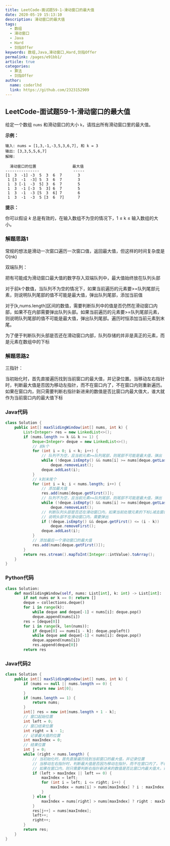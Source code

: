 ```yaml
---
title: LeetCode-面试题59-1-滑动窗口的最大值
date: 2020-05-19 15:13:10
description: 滑动窗口的最大值
tags: 
  - 数组
  - 滑动窗口
  - Java
  - Hard
  - 剑指Offer
keywords: 数组,Java,滑动窗口,Hard,剑指Offer
permalink: /pages/e91bb1/
article: true
categories: 
  - 算法
  - 剑指Offer
author: 
  name: coderlhd
  link: https://github.com/2323152909
---
```


## LeetCode-面试题59-1-滑动窗口的最大值

给定一个数组 `nums` 和滑动窗口的大小 `k`，请找出所有滑动窗口里的最大值。

 <!--more-->

**示例：**

```
输入: nums = [1,3,-1,-3,5,3,6,7], 和 k = 3
输出: [3,3,5,5,6,7] 
解释: 

  滑动窗口的位置                最大值
---------------               -----
[1  3  -1] -3  5  3  6  7       3
 1 [3  -1  -3] 5  3  6  7       3
 1  3 [-1  -3  5] 3  6  7       5
 1  3  -1 [-3  5  3] 6  7       5
 1  3  -1  -3 [5  3  6] 7       6
 1  3  -1  -3  5 [3  6  7]      7
```

**提示：**

你可以假设 *k* 总是有效的，在输入数组不为空的情况下，1 ≤ k ≤ 输入数组的大小。

### 解题思路1

常规的想法是滑动一次窗口遍历一次窗口值，返回最大值，但这样的时间复杂度是O(nk)

双端队列：

把有可能成为滑动窗口最大值的数字存入双端队列中，最大值始终放在队列头部

对于前k个数值，当队列不为空的情况下，如果当前遍历的元素要>=队列尾部元素，则说明队列尾部的值不可能是最大值，弹出队列尾部，添加当前值

对于[k,nums.length]区间的数值，需要判断队列中的值是否仍然在滑动窗口内部，如果不在内部需要弹出队列头部。如果当前遍历的元素要>=队列尾部元素，则说明队列尾部的值不可能是最大值，弹出队列尾部。遍历时恒添加当前元素到末尾。

为了便于判断队列头部是否还在滑动窗口内部，队列存储的并非是真正的元素，而是元素在数组中的下标

### 解题思路2

三指针：

当初始化时，首先直接遍历找到当前窗口的最大值，并记录位置。当移动左右指针时，判断最大值是否因为移动左指针，而不在窗口内了，不在窗口内则重新遍历。如果在窗口内，则只需要判断右指针新进来的数值是否比窗口内最大值大，谁大就作为当前窗口内的最大值下标

### Java代码

```java
class Solution {
    public int[] maxSlidingWindow(int[] nums, int k) {
        List<Integer> res = new LinkedList<>();
        if (nums.length >= k && k >= 1) {
            Deque<Integer> deque = new LinkedList<>();
            // 前k个
            for (int i = 0; i < k; i++) {
                // 队列不为空，且当前元素>=队列尾部，则尾部不可能是最大值，弹出
                while (!deque.isEmpty() && nums[i] >= nums[deque.getLast()])
                    deque.removeLast();
                deque.addLast(i);
            }
            // k到末尾个
            for (int i = k; i < nums.length; i++) {
                // 添加最大值
                res.add(nums[deque.getFirst()]);
                // 队列不为空，且当前元素>=队列尾部，则尾部不可能是最大值，弹出
                while (!deque.isEmpty() && nums[i] >= nums[deque.getLast()])
                    deque.removeLast();
                // 判断队列头部是否还在滑动窗口内，如果当前处理元素的下标i减去窗口大小k>=队列头部下标
                // 说明头部不在滑动窗口内，需要弹出
                if (!deque.isEmpty() && deque.getFirst() <= (i - k))
                    deque.removeFirst();
                deque.addLast(i);
            }
            // 添加最后一个滑动窗口的最大值
            res.add(nums[deque.getFirst()]);
        }
        return res.stream().mapToInt(Integer::intValue).toArray();
    }
}
```

### Python代码

```python
class Solution:
    def maxSlidingWindow(self, nums: List[int], k: int) -> List[int]:
        if not nums or k == 0: return []
        deque = collections.deque()
        for i in range(k):
            while deque and deque[-1] < nums[i]: deque.pop()
            deque.append(nums[i])
        res = [deque[0]]
        for i in range(k, len(nums)):
            if deque[0] == nums[i - k]: deque.popleft()
            while deque and deque[-1] < nums[i]: deque.pop()
            deque.append(nums[i])
            res.append(deque[0])
        return res
```

### Java代码2

```java
class Solution {
    public int[] maxSlidingWindow(int[] nums, int k) {
        if (nums == null || nums.length == 0) {
            return new int[0];
        }
        if (nums.length == 1) {
            return nums;
        }
        int[] res = new int[nums.length + 1 - k];
        // 窗口起始位置
        int left = 0;
        // 窗口结束位置
        int right = k - 1;
        // 记录最大值的位置
        int maxIndex = 0;
        // 结果位置
        int j = 0;
        while (right < nums.length) {
            // 当初始化时，首先直接遍历找到当前窗口的最大值，并记录位置
            // 当移动左右指针时，判断最大值是否因为移动左指针，而不在窗口内了，不在窗口内则重新遍历
            // 如果在窗口内，则只需要判断右指针新进来的数值是否比窗口内最大值大，谁大就作为当前窗口内的最大值下标
            if (left > maxIndex || left == 0) {
                maxIndex = left;
                for (int i = left; i <= right; i++) {
                    maxIndex = nums[i] > nums[maxIndex] ? i : maxIndex;
                }
            } else {
                maxIndex = nums[right] > nums[maxIndex] ? right : maxIndex;
            }
            res[j++] = nums[maxIndex];
            left++;
            right++;
        }
        return res;
    }
}
```
